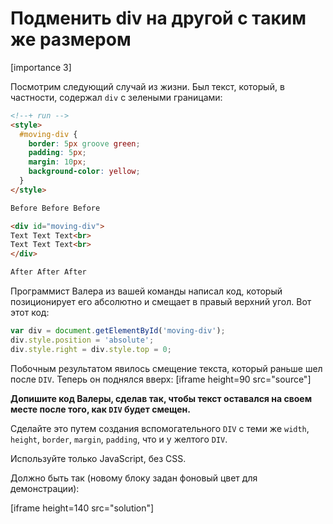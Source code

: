 # Подменить div на другой с таким же размером

[importance 3]

Посмотрим следующий случай из жизни. Был текст, который, в частности, содержал `div` с зелеными границами:

```html
<!--+ run -->
<style> 
  #moving-div { 
    border: 5px groove green; 
    padding: 5px; 
    margin: 10px;
    background-color: yellow;
  }
</style>

Before Before Before

<div id="moving-div">
Text Text Text<br>
Text Text Text<br>
</div>

After After After
```

Программист Валера из вашей команды написал код, который позиционирует его абсолютно и смещает в правый верхний угол. Вот этот код:

```js
var div = document.getElementById('moving-div');
div.style.position = 'absolute';
div.style.right = div.style.top = 0;
```

Побочным результатом явилось смещение текста, который раньше шел после `DIV`. Теперь он поднялся вверх:
[iframe height=90 src="source"]

**Допишите код Валеры, сделав так, чтобы текст оставался на своем месте после того, как `DIV` будет смещен.**

Сделайте это путем создания вспомогательного `DIV` с теми же `width`, `height`, `border`, `margin`, `padding`, что и у желтого `DIV`. 

Используйте только JavaScript, без CSS.

Должно быть так (новому блоку задан фоновый цвет для демонстрации):

[iframe height=140 src="solution"]





